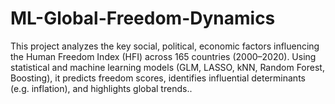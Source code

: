 # ML-Global-Freedom-Dynamics
This project analyzes the key social, political, economic factors influencing the Human Freedom Index (HFI) across 165 countries (2000–2020). Using statistical and machine learning models (GLM, LASSO, kNN, Random Forest, Boosting), it predicts freedom scores, identifies influential determinants (e.g.  inflation), and highlights global trends..
